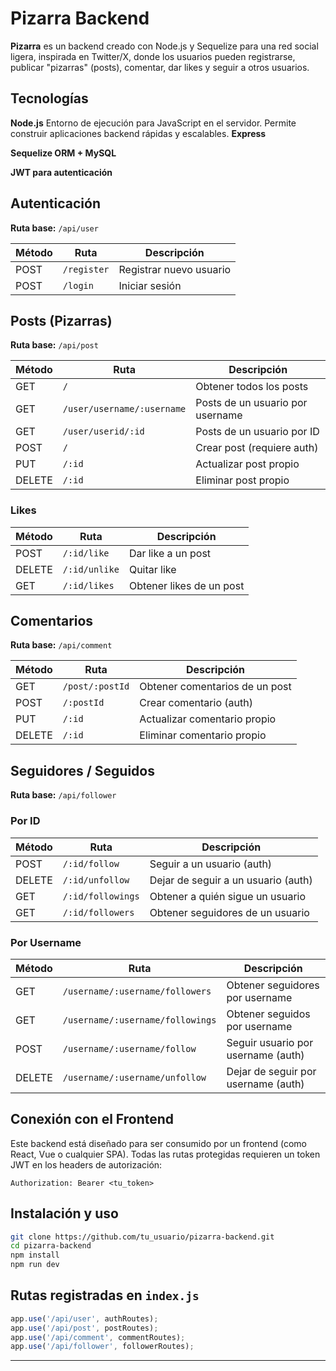 # Pizarra Backend

**Pizarra** es un backend creado con Node.js y Sequelize para una red social ligera, inspirada en Twitter/X, donde los usuarios pueden registrarse, publicar "pizarras" (posts), comentar, dar likes y seguir a otros usuarios.

## Tecnologías

**Node.js**
Entorno de ejecución para JavaScript en el servidor. Permite construir aplicaciones backend rápidas y escalables.
**Express**

**Sequelize ORM + MySQL**

**JWT para autenticación**

## Autenticación

**Ruta base:** `/api/user`

| Método | Ruta        | Descripción             |
| ------ | ----------- | ----------------------- |
| POST   | `/register` | Registrar nuevo usuario |
| POST   | `/login`    | Iniciar sesión          |

## Posts (Pizarras)

**Ruta base:** `/api/post`

| Método | Ruta                       | Descripción                      |
| ------ | -------------------------- | -------------------------------- |
| GET    | `/`                        | Obtener todos los posts          |
| GET    | `/user/username/:username` | Posts de un usuario por username |
| GET    | `/user/userid/:id`         | Posts de un usuario por ID       |
| POST   | `/`                        | Crear post (requiere auth)       |
| PUT    | `/:id`                     | Actualizar post propio           |
| DELETE | `/:id`                     | Eliminar post propio             |

### Likes

| Método | Ruta          | Descripción              |
| ------ | ------------- | ------------------------ |
| POST   | `/:id/like`   | Dar like a un post       |
| DELETE | `/:id/unlike` | Quitar like              |
| GET    | `/:id/likes`  | Obtener likes de un post |

## Comentarios

**Ruta base:** `/api/comment`

| Método | Ruta            | Descripción                    |
| ------ | --------------- | ------------------------------ |
| GET    | `/post/:postId` | Obtener comentarios de un post |
| POST   | `/:postId`      | Crear comentario (auth)        |
| PUT    | `/:id`          | Actualizar comentario propio   |
| DELETE | `/:id`          | Eliminar comentario propio     |

## Seguidores / Seguidos

**Ruta base:** `/api/follower`

### Por ID

| Método | Ruta              | Descripción                         |
| ------ | ----------------- | ----------------------------------- |
| POST   | `/:id/follow`     | Seguir a un usuario (auth)          |
| DELETE | `/:id/unfollow`   | Dejar de seguir a un usuario (auth) |
| GET    | `/:id/followings` | Obtener a quién sigue un usuario    |
| GET    | `/:id/followers`  | Obtener seguidores de un usuario    |

### Por Username

| Método | Ruta                             | Descripción                         |
| ------ | -------------------------------- | ----------------------------------- |
| GET    | `/username/:username/followers`  | Obtener seguidores por username     |
| GET    | `/username/:username/followings` | Obtener seguidos por username       |
| POST   | `/username/:username/follow`     | Seguir usuario por username (auth)  |
| DELETE | `/username/:username/unfollow`   | Dejar de seguir por username (auth) |

## Conexión con el Frontend

Este backend está diseñado para ser consumido por un frontend (como React, Vue o cualquier SPA). Todas las rutas protegidas requieren un token JWT en los headers de autorización:

```http
Authorization: Bearer <tu_token>
```

## Instalación y uso

```bash
git clone https://github.com/tu_usuario/pizarra-backend.git
cd pizarra-backend
npm install
npm run dev
```



## Rutas registradas en `index.js`

```js
app.use('/api/user', authRoutes);
app.use('/api/post', postRoutes);
app.use('/api/comment', commentRoutes);
app.use('/api/follower', followerRoutes);
```

---
